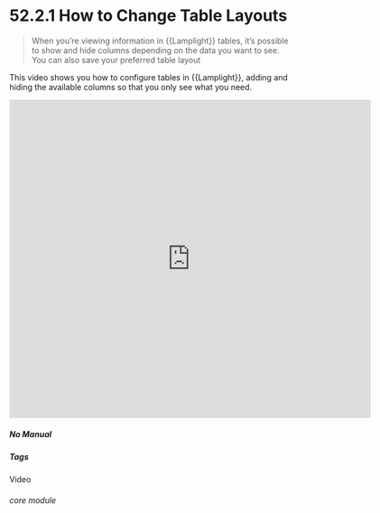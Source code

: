 # 52.2.1 How to Change Table Layouts

> When you’re viewing information in {{Lamplight}} tables, it’s possible to show and hide columns depending on the data you want to see. You can also save your preferred table layout



This video shows you how to configure tables in {{Lamplight}}, adding and hiding the available columns so that you only see what you need. 

<iframe title="How to Change Table Layouts" width="640" height="564" src="https://player.vimeo.com/video/279244828" data-video-display="home" frameborder="0" allowFullScreen mozallowfullscreen webkitAllowFullScreen></iframe>


##### No Manual

##### Tags
Video

###### core module
